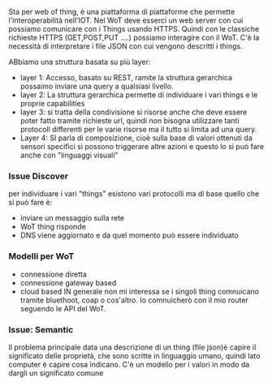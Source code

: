 Sta per web of thing, è una piattaforma di piattaforme che permette l'interoperabilità nell'IOT. Nel WoT deve esserci un web server con cui possiamo comunicare con i Things usando HTTPS. Quindi con le classiche richieste HTTPS (GET,POST,PUT ....) possiamo interagire con il WoT. C'è la necessità di interpretare i file JSON con cui vengono descritti i things. 

ABbiamo una struttura basata su più layer:
- layer 1: Accesso, basato su REST, ramite la struttura gerarchica possaimo inviare una query a qualsiasi livello.
- layer 2: La struttura gerarchica permette di individuare i vari things e le proprie capabilities
- layer 3: si tratta della condivisione si risorse anche che deve essere poter fatto tramite richieste url, quindi non bisogna utilizzare tanti protocoll differenti per le varie risorse ma il tutto si limita ad una query.
- Layer 4: SI parla di composizione, cioè sulla base di valori ottenuti da sensori specifici si possono triggerare altre azioni e questo lo si può fare anche con "linguaggi visuali"

### Issue Discover
per individuare i vari "things" esistono vari protocolli ma di base quello che si può fare è:
- inviare un messaggio sulla rete
- WoT thing risponde
- DNS viene aggiornato e da quel momento può essere individuato
### Modelli per WoT

- connessione diretta
- connessione gateway based
- cloud based
IN generale non mi interessa se i singoli thing comnuicano tramite bluethoot, coap o cos'altro. Io comnuicherò con il mio router seguendo le API del WoT.

### Issue: Semantic
Il problema principale data una descrizione di un thing (file json)è capire il significato delle proprietà, che sono scritte in linguaggio umano, quindi lato computer è capire cosa indicano. C'è un modello per i valori in modo da dargli un significato comune 

